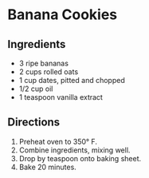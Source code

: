 # Banana Cookies
## Ingredients
-   3 ripe bananas
-   2 cups rolled oats
-   1 cup dates, pitted and chopped
-   1/2 cup oil
-   1 teaspoon vanilla extract

## Directions
1.  Preheat oven to 350° F.
2.  Combine ingredients, mixing well.
3.  Drop by teaspoon onto baking sheet.
4.  Bake 20 minutes.